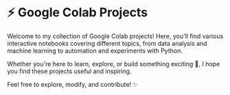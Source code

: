 # ⚡ Google Colab Projects

Welcome to my collection of Google Colab projects!
Here, you'll find various interactive notebooks covering different topics, from data analysis and machine learning to automation and experiments with Python.

Whether you're here to learn, explore, or build something exciting 🎯, I hope you find these projects useful and inspiring.

Feel free to explore, modify, and contribute! ✨
